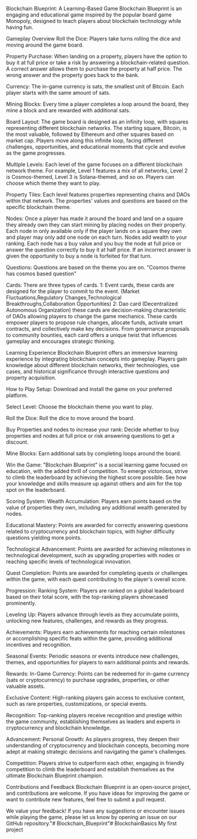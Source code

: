Blockchain Blueprint: A Learning-Based Game Blockchain Blueprint is an engaging and educational game inspired by the popular board game Monopoly, designed to teach players about blockchain technology while having fun.

Gameplay Overview Roll the Dice: Players take turns rolling the dice and moving around the game board.

Property Purchase: When landing on a property, players have the option to buy it at full price or take a risk by answering a blockchain-related question. A correct answer allows them to purchase the property at half price. The wrong answer and the property goes back to the bank.

Currency: The in-game currency is sats, the smallest unit of Bitcoin. Each player starts with the same amount of sats.

Mining Blocks: Every time a player completes a loop around the board, they mine a block and are rewarded with additional sats.

Board Layout: The game board is designed as an infinity loop, with squares representing different blockchain networks. The starting square, Bitcoin, is the most valuable, followed by Ethereum and other squares based on market cap. Players move along this infinite loop, facing different challenges, opportunities, and educational moments that cycle and evolve as the game progresses.

Multiple Levels: Each level of the game focuses on a different blockchain network theme. For example, Level 1 features a mix of all networks, Level 2 is Cosmos-themed, Level 3 is Solana-themed, and so on. Players can choose which theme they want to play.

Property Tiles: Each level features properties representing chains and DAOs within that network. The properties' values and questions are based on the specific blockchain theme.

Nodes: Once a player has made it around the board and land on a square they already own they can start mining by placing nodes on their property. Each node in only available only if the player lands on a square they own and player may only add one node on each turn. Nodes add wealth to your ranking. Each node has a buy value and you buy the node at full price or answer the question correctly to buy it at half price. If an incorrect answer is given the opportunity to buy a node is forfeited for that turn.

Questions: Questions are based on the theme you are on. "Cosmos theme has cosmos based question"

Cards: There are three types of cards. 1: Event cards, these cards are designed for the player to commit to the event. (Market Fluctuations,Regulatory Changes,Technological Breakthroughs,Collaboration Opportunities) 2: Dao card (Decentralized Autonomous Organization) these cards are decision-making characteristic of DAOs allowing players to change the game mechanics. These cards empower players to propose rule changes, allocate funds, activate smart contracts, and collectively make key decisions. From governance proposals to community bounties, each card offers a unique twist that influences gameplay and encourages strategic thinking.

Learning Experience Blockchain Blueprint offers an immersive learning experience by integrating blockchain concepts into gameplay. Players gain knowledge about different blockchain networks, their technologies, use cases, and historical significance through interactive questions and property acquisition.

How to Play Setup: Download and install the game on your preferred platform.

Select Level: Choose the blockchain theme you want to play.

Roll the Dice: Roll the dice to move around the board.

Buy Properties and nodes to increase your rank: Decide whether to buy properties and nodes at full price or risk answering questions to get a discount.

Mine Blocks: Earn additional sats by completing loops around the board.

Win the Game: "Blockchain Blueprint" is a social learning game focused on education, with the added thrill of competition. To emerge victorious, strive to climb the leaderboard by achieving the highest score possible. See how your knowledge and skills measure up against others and aim for the top spot on the leaderboard.

Scoring System: Wealth Accumulation: Players earn points based on the value of properties they own, including any additional wealth generated by nodes.

Educational Mastery: Points are awarded for correctly answering questions related to cryptocurrency and blockchain topics, with higher difficulty questions yielding more points.

Technological Advancement: Points are awarded for achieving milestones in technological development, such as upgrading properties with nodes or reaching specific levels of technological innovation.

Quest Completion: Points are awarded for completing quests or challenges within the game, with each quest contributing to the player's overall score.

Progression: Ranking System: Players are ranked on a global leaderboard based on their total score, with the top-ranking players showcased prominently.

Leveling Up: Players advance through levels as they accumulate points, unlocking new features, challenges, and rewards as they progress.

Achievements: Players earn achievements for reaching certain milestones or accomplishing specific feats within the game, providing additional incentives and recognition.

Seasonal Events: Periodic seasons or events introduce new challenges, themes, and opportunities for players to earn additional points and rewards.

Rewards: In-Game Currency: Points can be redeemed for in-game currency (sats or cryptocurrency) to purchase upgrades, properties, or other valuable assets.

Exclusive Content: High-ranking players gain access to exclusive content, such as rare properties, customizations, or special events.

Recognition: Top-ranking players receive recognition and prestige within the game community, establishing themselves as leaders and experts in cryptocurrency and blockchain knowledge.

Advancement: Personal Growth: As players progress, they deepen their understanding of cryptocurrency and blockchain concepts, becoming more adept at making strategic decisions and navigating the game's challenges.

Competition: Players strive to outperform each other, engaging in friendly competition to climb the leaderboard and establish themselves as the ultimate Blockchain Blueprint champion.

Contributions and Feedback Blockchain Blueprint is an open-source project, and contributions are welcome. If you have ideas for improving the game or want to contribute new features, feel free to submit a pull request.

We value your feedback! If you have any suggestions or encounter issues while playing the game, please let us know by opening an issue on our GitHub repository."# Blockchain_Blueprint"# BlockchainBasics
My first project
